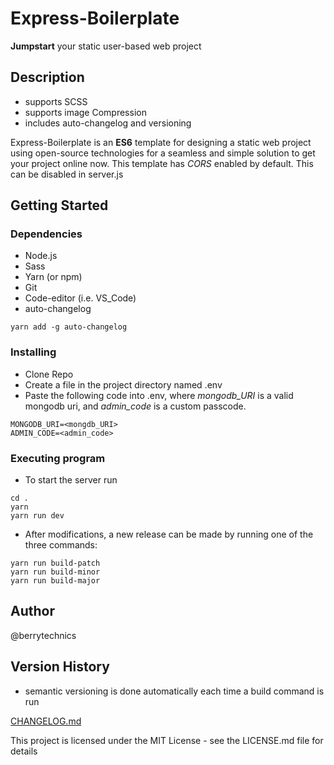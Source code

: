 # Express-Boilerplate
**Jumpstart** your static user-based web project
## Description
* supports SCSS
* supports image Compression
* includes auto-changelog and versioning

Express-Boilerplate is an **ES6** template for designing a static web project using open-source technologies for a seamless and simple solution to get your project online now.
This template has *CORS* enabled by default. This can be disabled in server.js
## Getting Started
### Dependencies
* Node.js
* Sass
* Yarn (or npm)
* Git
* Code-editor (i.e. VS_Code)
* auto-changelog
```
yarn add -g auto-changelog
```
### Installing
* Clone Repo
* Create a file in the project directory named .env
* Paste the following code into .env, where *mongodb_URI* is a valid mongodb uri, and *admin_code* is a custom passcode.
```
MONGODB_URI=<mongdb_URI>
ADMIN_CODE=<admin_code>
```
### Executing program
* To start the server run
```
cd .
yarn
yarn run dev
```
* After modifications, a new release can be made by running one of the three commands:
``` 
yarn run build-patch
yarn run build-minor
yarn run build-major
 ```
## Author
@berrytechnics
## Version History
* semantic versioning is done automatically each time a build command is run

[CHANGELOG.md](https://github.com/berrytechnics/Express-Boilerplate/blob/main/CHANGELOG.md)

This project is licensed under the MIT License - see the LICENSE.md file for details